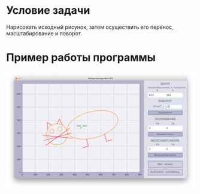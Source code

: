 # Условие задачи

Нарисовать исходный рисунок, затем осуществить его перенос, масштабирование и поворот.

# Пример работы программы

![](https://github.com/kovkir/bmstu-cg-labs/raw/main/lab_02/example.png)
